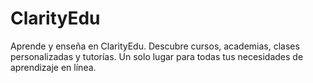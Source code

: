 # ClarityEdu
Aprende y enseña en ClarityEdu. Descubre cursos, academias, clases personalizadas y tutorías. Un solo lugar para todas tus necesidades de aprendizaje en línea.

